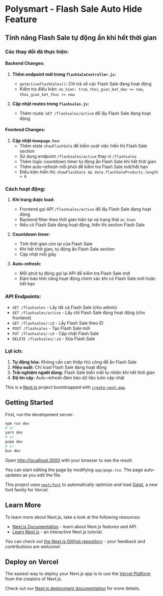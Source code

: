 # Polysmart - Flash Sale Auto Hide Feature

## Tính năng Flash Sale tự động ẩn khi hết thời gian

### Các thay đổi đã thực hiện:

#### Backend Changes:

1. **Thêm endpoint mới trong `flashSaleController.js`:**
   - `getActiveFlashSales()`: Chỉ trả về các Flash Sale đang hoạt động
   - Kiểm tra điều kiện: `an_hien: true`, `thoi_gian_bat_dau <= now`, `thoi_gian_ket_thuc >= now`

2. **Cập nhật routes trong `flashsales.js`:**
   - Thêm route: `GET /flashsales/active` để lấy Flash Sale đang hoạt động

#### Frontend Changes:

1. **Cập nhật `Homepage.tsx`:**
   - Thêm state `showFlashSale` để kiểm soát việc hiển thị Flash Sale section
   - Sử dụng endpoint `/flashsales/active` thay vì `/flashsales`
   - Thêm logic countdown timer tự động ẩn Flash Sale khi hết thời gian
   - Thêm auto-refresh mỗi phút để kiểm tra Flash Sale mới/hết hạn
   - Điều kiện hiển thị: `showFlashSale && data.flashSaleProducts.length > 0`

### Cách hoạt động:

1. **Khi trang được load:**
   - Frontend gọi API `/flashsales/active` để lấy Flash Sale đang hoạt động
   - Backend filter theo thời gian hiện tại và trạng thái `an_hien`
   - Nếu có Flash Sale đang hoạt động, hiển thị section Flash Sale

2. **Countdown timer:**
   - Tính thời gian còn lại của Flash Sale
   - Khi hết thời gian, tự động ẩn Flash Sale section
   - Cập nhật mỗi giây

3. **Auto-refresh:**
   - Mỗi phút tự động gọi lại API để kiểm tra Flash Sale mới
   - Đảm bảo tính năng hoạt động chính xác khi có Flash Sale mới hoặc hết hạn

### API Endpoints:

- `GET /flashsales` - Lấy tất cả Flash Sale (cho admin)
- `GET /flashsales/active` - Lấy chỉ Flash Sale đang hoạt động (cho frontend)
- `GET /flashsales/:id` - Lấy Flash Sale theo ID
- `POST /flashsales` - Tạo Flash Sale mới
- `PUT /flashsales/:id` - Cập nhật Flash Sale
- `DELETE /flashsales/:id` - Xóa Flash Sale

### Lợi ích:

1. **Tự động hóa:** Không cần can thiệp thủ công để ẩn Flash Sale
2. **Hiệu suất:** Chỉ load Flash Sale đang hoạt động
3. **Trải nghiệm người dùng:** Flash Sale biến mất tự nhiên khi hết thời gian
4. **Độ tin cậy:** Auto-refresh đảm bảo dữ liệu luôn cập nhật

This is a [Next.js](https://nextjs.org) project bootstrapped with [`create-next-app`](https://nextjs.org/docs/app/api-reference/cli/create-next-app).

## Getting Started

First, run the development server:

```bash
npm run dev
# or
yarn dev
# or
pnpm dev
# or
bun dev
```

Open [http://localhost:3000](http://localhost:3000) with your browser to see the result.

You can start editing the page by modifying `app/page.tsx`. The page auto-updates as you edit the file.

This project uses [`next/font`](https://nextjs.org/docs/app/building-your-application/optimizing/fonts) to automatically optimize and load [Geist](https://vercel.com/font), a new font family for Vercel.

## Learn More

To learn more about Next.js, take a look at the following resources:

- [Next.js Documentation](https://nextjs.org/docs) - learn about Next.js features and API.
- [Learn Next.js](https://nextjs.org/learn) - an interactive Next.js tutorial.

You can check out [the Next.js GitHub repository](https://github.com/vercel/next.js) - your feedback and contributions are welcome!

## Deploy on Vercel

The easiest way to deploy your Next.js app is to use the [Vercel Platform](https://vercel.com/new?utm_medium=default-template&filter=next.js&utm_source=create-next-app&utm_campaign=create-next-app-readme) from the creators of Next.js.

Check out our [Next.js deployment documentation](https://nextjs.org/docs/app/building-your-application/deploying) for more details.
